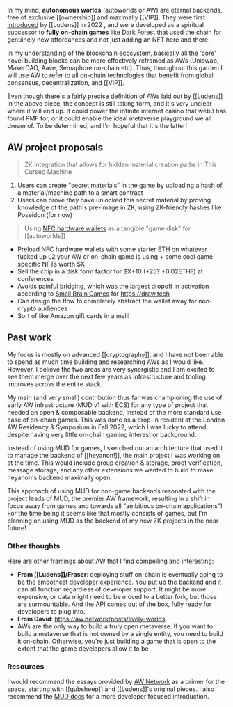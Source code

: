 In my mind, **autonomous worlds** (autoworlds or AW) are eternal backends, free of exclusive [[ownership]] and maximally [[VIP]]. They were first [introduced](https://0xparc.org/blog/autonomous-worlds) by [[Ludens]] in 2022 , and were developed as a spiritual successor to **fully on-chain games** like Dark Forest that used the chain for genuinely new affordances and not just adding an NFT here and there.

In my understanding of the blockchain ecosystem, basically all the 'core' novel building blocks can be more effectively reframed as AWs (Uniswap, MakerDAO, Aave, Semaphore on-chain etc). Thus, throughout this garden I will use AW to refer to all on-chain technologies that benefit from global consensus, decentralization, and [[VIP]].

Even though there's a fairly precise definition of AWs laid out by [[Ludens]] in the above piece, the concept is still taking form, and it's very unclear where it will end up. It could power the infinite internet casino that web3 has found PMF for, or it could enable the ideal metaverse playground we all dream of. To be determined, and I'm hopeful that it's the latter!

## AW project proposals

> ZK integration that allows for hidden material creation paths in This Cursed Machine
1. Users can create "secret materials" in the game by uploading a hash of a material/machine path to a smart contract
2. Users can prove they have unlocked this secret material by proving knowledge of the path's pre-image in ZK, using ZK-friendly hashes like Poseidon (for now)

 > Using [NFC hardware wallets](https://github.com/arx-research/libhalo/tree/master) as a tangible "game disk" for [[autoworlds]]
- Preload NFC hardware wallets with some starter ETH on whatever fucked up L2 your AW or on-chain game is using + some cool game specific NFTs worth $X
- Sell the chip in a disk form factor for $X+10 (+25? +0.02ETH?) at conferences
- Avoids painful bridging, which was the largest dropoff in activation according to [Small Brain Games](https://twitter.com/0xsmallbrain) for https://draw.tech
- Can design the flow to completely abstract the wallet away for non-crypto audiences
- Sort of like Amazon gift cards in a mall!

## Past work

My focus is mostly on advanced [[cryptography]], and I have not been able to spend as much time building and researching AWs as I would like. However, I believe the two areas are very synergistic and I am excited to see them merge over the next few years as infrastructure and tooling improves across the entire stack.

My main (and very small) contribution thus far was championing the use of early AW infrastructure (MUD v1 with ECS) for any type of project that needed an open & composable backend, instead of the more standard use case of on-chain games. This was done as a drop-in resident at the London AW Residency & Symposium in Fall 2022, which I was lucky to attend despite having very little on-chain gaming interest or background.

Instead of using MUD for games, I sketched out an architecture that used it to manage the backend of [[heyanon!]], the main project I was working on at the time. This would include group creation & storage, proof verification, message storage, and any other extensions we wanted to build to make heyanon's backend maximally open.

This approach of using MUD for non-game backends resonated with the project leads of MUD, the premier AW framework, resulting in a shift in focus away from games and towards all "ambitious on-chain applications"! For the time being it seems like that mostly consists of games, but I'm planning on using MUD as the backend of my new ZK projects in the near future!

### Other thoughts

Here are other framings about AW that I find compelling and interesting:

- **From [[Ludens]]/Fraser**: deploying stuff on-chain is eventually going to be the smoothest developer experience. You put up the backend and it can all function regardless of developer support. It might be more expensive, or data might need to be moved to a better fork, but those are surmountable. And the API comes out of the box, fully ready for developers to plug into.
- **From David**: https://aw.network/posts/lively-worlds
- AWs are the only way to build a truly open metaverse. If you want to build a metaverse that is not owned by a single entity, you need to build it on-chain. Otherwise, you're just building a game that is open to the extent that the game developers allow it to be

### Resources

I would recommend the essays provided by [AW Network](https://aw.network) as a primer for the space, starting with [[gubsheep]] and [[Ludens]]'s original pieces. I also recommend the [MUD docs](https://mud.dev/introduction) for a more developer focused introduction.
